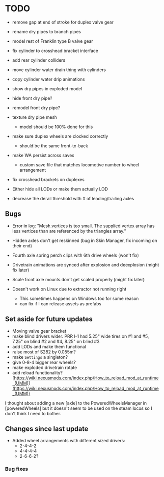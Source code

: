 # TODO

- remove gap at end of stroke for duplex valve gear
- rename dry pipes to branch pipes
- model rest of Franklin type B valve gear
- fix cylinder to crosshead bracket interface
- add rear cylinder colliders

- move cylinder water drain thing with cylinders
- copy cylinder water drip animations
- show dry pipes in exploded model
- hide front dry pipe?
- remodel front dry pipe?
- texture dry pipe mesh
    - model should be 100% done for this
- make sure duplex wheels are clocked correctly
    - should be the same front-to-back
- make WA persist across saves
    - custom save file that matches locomotive number to wheel arrangement
- fix crosshead brackets on duplexes
- Either hide all LODs or make them actually LOD
- decrease the derail threshold with # of leading/trailing axles

## Bugs
- Error in log: "Mesh.vertices is too small. The supplied vertex array has less vertices than are referenced by the triangles array."

- Hidden axles don't get reskinned (bug in Skin Manager, fix incoming on their end)
- Fourth axle spring perch clips with 6th drive wheels (won't fix)
- Drivetrain animations are synced after explosion and deexplosion (might fix later)
- Scale front axle mounts don't get scaled properly (might fix later)
- Doesn't work on Linux due to extractor not running right
    - This sometimes happens on Windows too for some reason
    - can fix if I can release assets as prefabs

## Set aside for future updates
- Moving valve gear bracket
- make blind drivers wider. PRR I-1 had 5.25" wide tires on #1 and #5, 7.25" on blind #2 and #4, 8.25" on blind #3
- add LODs and make them functional
- raise most of S282 by 0.055m?
- make `Settings` a singleton?
- give 0-8-4 bigger rear wheels?
- make exploded drivetrain rotate
- add reload functionality? [https://wiki.nexusmods.com/index.php/How_to_reload_mod_at_runtime_(UMM)](https://wiki.nexusmods.com/index.php/How_to_reload_mod_at_runtime_(UMM))

I thought about adding a new \[axle\] to the PoweredWheelsManager in \[poweredWheels\] but it doesn't seem to be used on the steam locos so I don't think I need to bother.

## Changes since last update
- Added wheel arrangements with different sized drivers:
    - 2-4-4-2
    - 4-4-4-4
    - 2-6-6-2?
### Bug fixes
